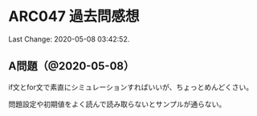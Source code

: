 # ARC047 過去問感想

Last Change: 2020-05-08 03:42:52.

## A問題（@2020-05-08）

if文とfor文で素直にシミュレーションすればいいが、ちょっとめんどくさい。

問題設定や初期値をよく読んで読み取らないとサンプルが通らない。

